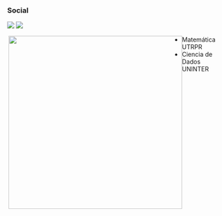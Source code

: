
### Social

[![](https://img.shields.io/badge/LinkedIn-0077B5?style=for-the-badge&logo=linkedin&logoColor=white)](https://www.linkedin.com/in/gustavo-segre-5a974416b/)
[![](https://img.shields.io/badge/Instagram-E4405F?style=for-the-badge&logo=instagram&logoColor=white)](https://www.instagram.com/segre_/)




 <img align="right" style="float: left" width="400" height="400" src="https://github.com/gustavosegre/gustavosegre/assets/13548311/57e645fb-c0ae-408c-924e-9de90c4073ed">



* Matemática UTRPR
* Ciencia de Dados UNINTER









